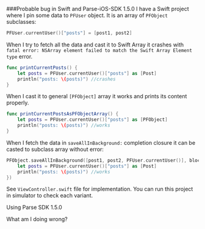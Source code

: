 ###Probable bug in Swift and Parse-iOS-SDK 1.5.0
I have a Swift project where I pin some data to `PFUser` object. It is an array of `PFObject` subclasses:

```swift
PFUser.currentUser()["posts"] = [post1, post2]
```

When I try to fetch all the data and cast it to Swift Array it crashes with `fatal error: NSArray element failed to match the Swift Array Element type` error. 

```swift
func printCurrentPosts() {
    let posts = PFUser.currentUser()["posts"] as [Post]
    println("posts: \(posts)") //crashes
}
```

When I cast it to general `[PFObject]` array it works and prints its content properly. 

```swift
func printCurrentPostsAsPFObjectArray() {
    let posts = PFUser.currentUser()["posts"] as [PFObject]
    println("posts: \(posts)") //works
}
```

When I fetch the data in `saveAllInBackground:` completion closure it can be casted to subclass array without error:

```swift
PFObject.saveAllInBackground([post1, post2, PFUser.currentUser()], block: { (success, error) -> Void in
    let posts = PFUser.currentUser()["posts"] as [Post]
    println("posts: \(posts)") //works
})
```

See `ViewController.swift` file for implementation. You can run this project in simulator to check each variant.

Using Parse SDK 1.5.0

What am I doing wrong?